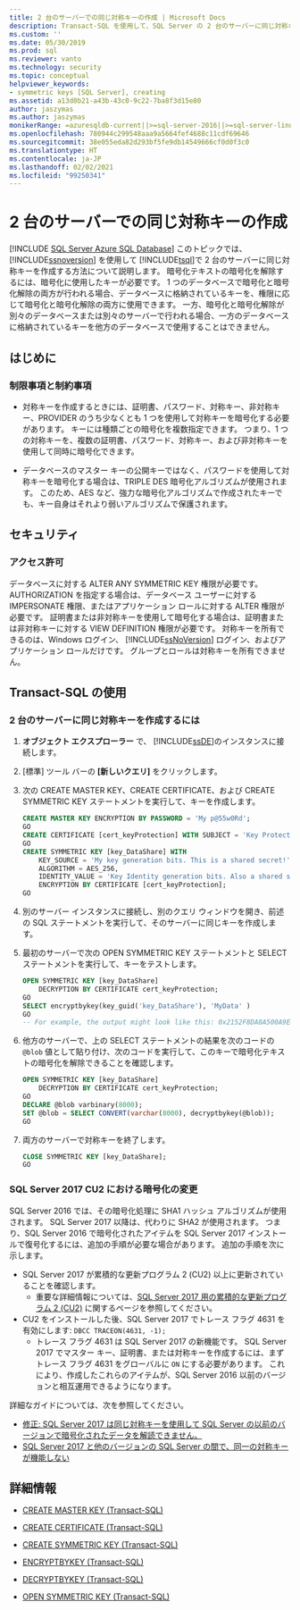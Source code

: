 ```yaml
---
title: 2 台のサーバーでの同じ対称キーの作成 | Microsoft Docs
description: Transact-SQL を使用して、SQL Server の 2 台のサーバーに同じ対称キーを作成する方法について説明します。 これにより、別のデータベースまたはサーバーでの暗号化がサポートされます。
ms.custom: ''
ms.date: 05/30/2019
ms.prod: sql
ms.reviewer: vanto
ms.technology: security
ms.topic: conceptual
helpviewer_keywords:
- symmetric keys [SQL Server], creating
ms.assetid: a13d0b21-a43b-43c0-9c22-7ba8f3d15e80
author: jaszymas
ms.author: jaszymas
monikerRange: =azuresqldb-current||>=sql-server-2016||>=sql-server-linux-2017||=azuresqldb-mi-current
ms.openlocfilehash: 780944c299548aaa9a5664fef4688c11cdf69646
ms.sourcegitcommit: 38e055eda82d293bf5fe9db14549666cf0d0f3c0
ms.translationtype: HT
ms.contentlocale: ja-JP
ms.lasthandoff: 02/02/2021
ms.locfileid: "99250341"
---
```

# <a name="create-identical-symmetric-keys-on-two-servers"></a>2 台のサーバーでの同じ対称キーの作成
[!INCLUDE [SQL Server Azure SQL Database](../../../includes/applies-to-version/sql-asdb.md)]
  このトピックでは、 [!INCLUDE[ssnoversion](../../../includes/ssnoversion-md.md)] を使用して [!INCLUDE[tsql](../../../includes/tsql-md.md)]で 2 台のサーバーに同じ対称キーを作成する方法について説明します。 暗号化テキストの暗号化を解除するには、暗号化に使用したキーが必要です。 1 つのデータベースで暗号化と暗号化解除の両方が行われる場合、データベースに格納されているキーを、権限に応じて暗号化と暗号化解除の両方に使用できます。 一方、暗号化と暗号化解除が別々のデータベースまたは別々のサーバーで行われる場合、一方のデータベースに格納されているキーを他方のデータベースで使用することはできません。
  
## <a name="before-you-begin"></a>はじめに  
  
### <a name="limitations-and-restrictions"></a>制限事項と制約事項  
  
- 対称キーを作成するときには、証明書、パスワード、対称キー、非対称キー、PROVIDER のうち少なくとも 1 つを使用して対称キーを暗号化する必要があります。 キーには種類ごとの暗号化を複数指定できます。 つまり、1 つの対称キーを、複数の証明書、パスワード、対称キー、および非対称キーを使用して同時に暗号化できます。  
  
- データベースのマスター キーの公開キーではなく、パスワードを使用して対称キーを暗号化する場合は、TRIPLE DES 暗号化アルゴリズムが使用されます。 このため、AES など、強力な暗号化アルゴリズムで作成されたキーでも、キー自身はそれより弱いアルゴリズムで保護されます。  
  
## <a name="security"></a>セキュリティ  
  
### <a name="permissions"></a>アクセス許可  
 データベースに対する ALTER ANY SYMMETRIC KEY 権限が必要です。 AUTHORIZATION を指定する場合は、データベース ユーザーに対する IMPERSONATE 権限、またはアプリケーション ロールに対する ALTER 権限が必要です。 証明書または非対称キーを使用して暗号化する場合は、証明書または非対称キーに対する VIEW DEFINITION 権限が必要です。 対称キーを所有できるのは、Windows ログイン、 [!INCLUDE[ssNoVersion](../../../includes/ssnoversion-md.md)] ログイン、およびアプリケーション ロールだけです。 グループとロールは対称キーを所有できません。  
  
## <a name="using-transact-sql"></a>Transact-SQL の使用  
  
### <a name="to-create-identical-symmetric-keys-on-two-different-servers"></a>2 台のサーバーに同じ対称キーを作成するには  
  
1. **オブジェクト エクスプローラー** で、 [!INCLUDE[ssDE](../../../includes/ssde-md.md)]のインスタンスに接続します。  
  
2. [標準] ツール バーの **[新しいクエリ]** をクリックします。  
  
3. 次の CREATE MASTER KEY、CREATE CERTIFICATE、および CREATE SYMMETRIC KEY ステートメントを実行して、キーを作成します。  
  
    ```sql
    CREATE MASTER KEY ENCRYPTION BY PASSWORD = 'My p@55w0Rd';  
    GO  
    CREATE CERTIFICATE [cert_keyProtection] WITH SUBJECT = 'Key Protection';  
    GO  
    CREATE SYMMETRIC KEY [key_DataShare] WITH  
        KEY_SOURCE = 'My key generation bits. This is a shared secret!',  
        ALGORITHM = AES_256,   
        IDENTITY_VALUE = 'Key Identity generation bits. Also a shared secret'  
        ENCRYPTION BY CERTIFICATE [cert_keyProtection];  
    GO  
    ```  
  
4. 別のサーバー インスタンスに接続し、別のクエリ ウィンドウを開き、前述の SQL ステートメントを実行して、そのサーバーに同じキーを作成します。  
  
5. 最初のサーバーで次の OPEN SYMMETRIC KEY ステートメントと SELECT ステートメントを実行して、キーをテストします。  
  
    ```sql
    OPEN SYMMETRIC KEY [key_DataShare]   
        DECRYPTION BY CERTIFICATE cert_keyProtection;  
    GO  
    SELECT encryptbykey(key_guid('key_DataShare'), 'MyData' )  
    GO  
    -- For example, the output might look like this: 0x2152F8DA8A500A9EDC2FAE26D15C302DA70D25563DAE7D5D1102E3056CE9EF95CA3E7289F7F4D0523ED0376B155FE9C3  
    ```  
  
6. 他方のサーバーで、上の SELECT ステートメントの結果を次のコードの `@blob` 値として貼り付け、次のコードを実行して、このキーで暗号化テキストの暗号化を解除できることを確認します。  
  
    ```sql
    OPEN SYMMETRIC KEY [key_DataShare]   
        DECRYPTION BY CERTIFICATE cert_keyProtection;  
    GO  
    DECLARE @blob varbinary(8000);  
    SET @blob = SELECT CONVERT(varchar(8000), decryptbykey(@blob));  
    GO  
    ```  
  
7. 両方のサーバーで対称キーを終了します。  
  
    ```sql
    CLOSE SYMMETRIC KEY [key_DataShare];  
    GO  
    ```  

### <a name="encryption-changes-in-sql-server-2017-cu2"></a>SQL Server 2017 CU2 における暗号化の変更

SQL Server 2016 では、その暗号化処理に SHA1 ハッシュ アルゴリズムが使用されます。 SQL Server 2017 以降は、代わりに SHA2 が使用されます。 つまり、SQL Server 2016 で暗号化されたアイテムを SQL Server 2017 インストールで復号化するには、追加の手順が必要な場合があります。 追加の手順を次に示します。

- SQL Server 2017 が累積的な更新プログラム 2 (CU2) 以上に更新されていることを確認します。
  - 重要な詳細情報については、[SQL Server 2017 用の累積的な更新プログラム 2 (CU2)](https://support.microsoft.com/help/4052574) に関するページを参照してください。
- CU2 をインストールした後、SQL Server 2017 でトレース フラグ 4631 を有効にします: `DBCC TRACEON(4631, -1);`
  - トレース フラグ 4631 は SQL Server 2017 の新機能です。 SQL Server 2017 でマスター キー、証明書、または対称キーを作成するには、まずトレース フラグ 4631 をグローバルに `ON` にする必要があります。 これにより、作成したこれらのアイテムが、SQL Server 2016 以前のバージョンと相互運用できるようになります。

詳細なガイドについては、次を参照してください。

- [修正: SQL Server 2017 は同じ対称キーを使用して SQL Server の以前のバージョンで暗号化されたデータを解読できません。](https://support.microsoft.com/help/4053407/sql-server-2017-cannot-decrypt-data-encrypted-by-earlier-versions)
- [SQL Server 2017 と他のバージョンの SQL Server の間で、同一の対称キーが機能しない](https://feedback.azure.com/forums/908035-sql-server/suggestions/33116269-identical-symmetric-keys-do-not-work-between-sql-s) <!-- Issue 2225. Thank you Stephen W and Sam Rueby. -->

## <a name="for-more-information"></a>詳細情報

-   [CREATE MASTER KEY &#40;Transact-SQL&#41;](../../../t-sql/statements/create-master-key-transact-sql.md)  
  
-   [CREATE CERTIFICATE &#40;Transact-SQL&#41;](../../../t-sql/statements/create-certificate-transact-sql.md)  
  
-   [CREATE SYMMETRIC KEY &#40;Transact-SQL&#41;](../../../t-sql/statements/create-symmetric-key-transact-sql.md)  
  
-   [ENCRYPTBYKEY &#40;Transact-SQL&#41;](../../../t-sql/functions/encryptbykey-transact-sql.md)  
  
-   [DECRYPTBYKEY &#40;Transact-SQL&#41;](../../../t-sql/functions/decryptbykey-transact-sql.md)  
  
-   [OPEN SYMMETRIC KEY &#40;Transact-SQL&#41;](../../../t-sql/statements/open-symmetric-key-transact-sql.md)  
